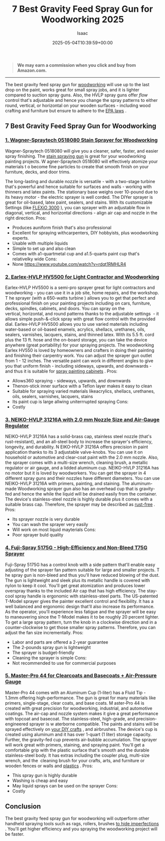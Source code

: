 ﻿---
author: Isaac
layout: post
title: 7 Best Gravity Feed Spray Gun for Woodworking 2025
date: '2025-05-04T10:39:59+00:00'
categories:
- Product Reviews
- Sprayers
tags: []
slug: /best-gravity-feed-spray-gun-for-woodworking/
lastmod: 2025-05-07T12:21:24+03:00
---
> **We may earn a commission when you click and buy from Amazon.com.**
>

---
The best gravity feed spray gun for
[woodworking](https://pestpolicy.com/best-hvlp-spray-gun-for-woodworking/)
will use up to the last drop on the paint, works great for small spray jobs, and it is lighter compared to suction spray guns.
Also, the HVLP spray guns offer
*flow*
control that's adjustable and hence you change the spray patterns to either round, vertical, or horizontal on your wooden surfaces -
including wood crafting and furniture but ensure to adhere to the
[EPA laws](https://www.epa.gov/saferchoice/hvlp-spray-guns-best-practices-checklist)
.
## 7 Best Gravity Feed Spray Gun for Woodworking
### [1. Wagner-Spraytech 0518080 Stain Sprayer for Woodworking](https://www.amazon.com/dp/B003PGQI48/?tag=p-policy-20)
Wagner-Spraytech 0518080 will give you a cleaner, safer, faster, and easier spray finishing. The
[stain spraying gun](https://pestpolicy.com/best-deck-stain-sprayer/)
is great for your woodworking painting projects.
W
agner-Spraytech 0518080 will effectively
atomize your materials t
o become
fine particles to create that smooth finish on your furniture, decks, and door trims.

The
long-lasting and durable
nozzle is versatile - with a
two-stage
turbine that's powerful and hence suitable for
surfaces and walls - working with thinners and latex paints.
The stationary base weighs over 10-pound due to its heavy motor - the electric sprayer is well corded. The DIYer sprayer is great for oil-based, latex paint, sealers, and stains.
With its customizable Settings (like
[FLEXiO 3000](https://pestpolicy.com/wagner-flexio-3000/)
), you can sprayer with an adjustable flow in diagonal, vertical, and horizontal directions - align air cap and nozzle in the right direction.
Pros:
- Produces auniform finish that's also professional
- Excellent for spraying withcarpenters, DIY hobbyists, plus woodworking experts.
- Usable with multiple liquids
- Simple to set up and also clean
- Comes with a1-quartmetal cup and a1.5-quarts paint cup that's relativelky wide
Cons:
- None
https://www.youtube.com/watch?v=rdqt1RMHLR4
### [2. Earlex-HVLP HV5500 for Light Contractor and Woodworking](https://www.amazon.com/dp/B004RGOKR2/?tag=p-policy-20)
Earlex-HVLP HV5500 is a semi-pro sprayer great for
light contractors and woodworking - you can use it in a job site, home repairs, and the workshop.
T
he sprayer (with a
650-watts turbine
) allows you to get that perfect and professional finish on your painting projects including on
cars, furniture, decks, spindles, cabinets, and doors.
You can spray on the
vertical, horizontal, and round patterns thanks to the adjustable settings  - it allows simple
push-&-click spray with great flow control with the provided dial.
Earlex-HVLP HV5500 allows you to use varied materials including
water-based or oil-based enamels, acrylics, shellacs, urethanes, oils, sealers, varnishes, lacquers, stains, and thinned latex.
With its
5.5 ft. cord plus the 13 ft. hose and the
on-board storage, you can take the device anywhere (great
portability)
for your
spraying projects.
The woodworking Earlex HV550 is loved by homeowners and crafters in doing their painting and finishing their carpentry work. You can adjust the sprayer gun outlet from 1 - 12 inches.
The versatile paint can work in different angles to give you that uniform finish - including sideways, upwards, and downwards - and thus it is suitable for
[spray painting cabinets](https://pestpolicy.com/best-paint-for-kitchen-cabinets/)
.
Pros:
- Allows360 spraying - sideways, upwards, and downwards
- Thenon-stick inner surface with a Teflon layer makes it easy to clean
- Suitable for spraying varied materials likeacrylics, shellacs, urethanes, oils, sealers, varnishes, lacquers, stains
- Its paint cup is large allwing uniterrrupted spraying
Cons:
- Costly
### [3. NEIKO-HVLP 31216A with 2.0 mm Nozzle Size and Air-Gauge Regulator](https://www.amazon.com/dp/B000UVHM3W/?tag=p-policy-20)
NEIKO-HVLP 31216A has a
solid-brass cap, stainless steel nozzle (that's rust-resistant), and an all-steel body to increase the sprayer's efficiency, longevity, and durability.
N
EIKO-HVLP 31216A offers
precision in paint application thanks to its 3 adjustable valve-knobs. You can use it on
household or automotive and
clear-coat
paint with the
2.0 mm nozzle.
Also, the sprayer comes with a
multi-size wrench, cleaning brush, a metallic regulator or air gauge, and a lidded aluminum cup. NEIKO-HVLP 31216A has no motor but it is loved by woodworkers.
You can get the sprayer in 4 different spray guns and their nozzles have different diameters. You can use NEIKO-HVLP 31216A with primers, painting, and staining.
The aluminum-made Woodworking sprayer gun also has an overhead cup that is gravity-fed and hence the while the liquid will be drained easily from the container.
The device's stainless-steel nozzle is highly durable plus it comes with a suitable brass cap. Therefore, the sprayer may be described as
[rust-free](https://pestpolicy.com/how-to-remove-rust-from-large-metal-objects/)
.
Pros:
- Its sprayer nozzle is very durable
- You can wash the sprayer very easily
- Will work on most liquid mayterials
Cons:
- Poor sprayer buld quality
### [4. Fuji-Spray 5175G - High-Efficiency and Non-Bleed T75G Sprayer](https://www.amazon.com/dp/B00D4NPQSQ/?tag=p-policy-20)
Fuji-Spray 5175G has a
control knob with a side pattern that'll enable easy adjusting of the sprayer fan pattern suitable for large and smaller projects.
T
he spray gun is non-bleed and thus you'll have reduced
blowing of the dust. The gun is
lightweight and sleek plus its metallic
handle is covered with nylon to keep it cool.
You'll get great
atomization and produces lower overspray thanks to the included Air cap that has high efficiency. The
stay-cool spray handle is ergonomic with
stainless-steel parts.
The US-patented  T-Model sprayer gives the painter excellent control and flexibility. It has a well balanced and ergonomic design that'll also increase its performance.
As the operator, you'll experience less fatigue and the sprayer will be easy to maneuvering since the T-Model makes it to be roughly 20 percent lighter.
To get a large spray pattern, turn the knob in a clockwise direction and in a counter-clockwise to get those smaller spray patterns. Therefore, you can adjust the fan size incrementally.
Pros:
- Labor and parts are offered a 2-year guarantee
- The 2-pounds spray gun is lightweight
- The sprayer is budget-friendly
- Cleaning the sprayer is simple
Cons:
- Not recommended to use for commercial purposes
### [5. Master-Pro 44 for Clearcoats and Basecoats + Air-Pressure Gauge](https://www.amazon.com/dp/B07HNFDCT9/?tag=p-policy-20)
Master-Pro 44 comes with an
Aluminum Cup (1-liter) has a Fluid Tip - 1.3mm offering high-performance. The gun is great for many materials like primers, single-stage, clear coats, and base coats.
M
aster-Pro 44 is created with great
precision for
woodworking, industrial, and automotive coatings. The
air-cap and nozzle system makes it give a great
performance with
topcoat and basecoat.
The
stainless-steel, high-grade, and precision-engineered sprayer is w
aterborne compatible. The paints and stains will be sprayed
effectively on
[your DIY crafts](https://pestpolicy.com/best-antifouling-paint-for-fiberglass/)
, and airbrushes.
The device's cup is created using aluminum and it has over 1-quart (1 liter) storage capacity. Further, the gravity-fed cup prevents air-bubble accumulation.
The sprayer will work great with primers, staining, and spraying paint. You'll get a comfortable grip with the plastic surface that's smooth and the durable stainless-steel body.
It has extras including the coupler plug, multi-size wrench, and the  cleaning brush for your crafts, arts, and furniture or wooden fences or walls and
[plastics](https://pestpolicy.com/best-spray-paints-for-plastic/)
.
Pros:
- This spray gun is highly durable
- Washing is cheap and easy
- May liquid sprays can be used on the sprayer
Cons:
- Costly
## Conclusion
The best gravity feed spray gun for woodworking will outperform other handheld spraying tools such as rags, rollers, brushes
[to hide imperfections](https://pestpolicy.com/best-paint-roller-to-hide-imperfections/)
.
You'll get higher efficiency and you spraying the woodworking project will be faster.
